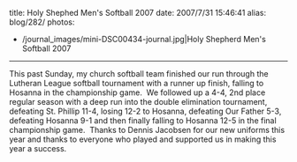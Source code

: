 title: Holy Shephed Men's Softball 2007
date: 2007/7/31 15:46:41
alias: blog/282/
photos:
- /journal_images/mini-DSC00434-journal.jpg|Holy Shepherd Men's Softball 2007
---
This past Sunday, my church softball team finished our run through the Lutheran League softball tournament with a runner up finish, falling to Hosanna in the championship game.  We followed up a 4-4, 2nd place regular season with a deep run into the double elimination tournament, defeating St. Phillip 11-4, losing 12-2 to Hosanna, defeating Our Father 5-3, defeating Hosanna 9-1 and then finally falling to Hosanna 12-5 in the final championship game.  Thanks to Dennis Jacobsen for our new uniforms this year and thanks to everyone who played and supported us in making this year a success.